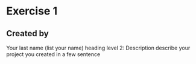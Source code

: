 # Exercise 1

## Created by
Your last name (list your name)
heading level 2: Description
describe your project you created in a few sentence